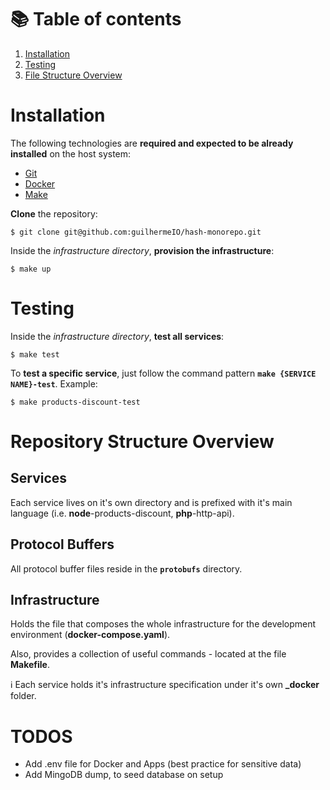 # :books: Table of contents
1. [Installation](#installation)
1. [Testing](#testing)
1. [File Structure Overview](#file-structure-overview)

# Installation

The following technologies are **required and expected to be already installed** on the host system:

* [Git](https://git-scm.com/book/en/v2/Getting-Started-Installing-Git)
* [Docker](https://docs.docker.com/install)
* [Make](https://www.gnu.org/software/make/#download)

**Clone** the repository:
```
$ git clone git@github.com:guilhermeIO/hash-monorepo.git
```

Inside the *infrastructure directory*, **provision the infrastructure**:
```
$ make up
```

# Testing

Inside the *infrastructure directory*, **test all services**:
```
$ make test
```

To **test a specific service**, just follow the command pattern **`make {SERVICE NAME}-test`**. Example:
```
$ make products-discount-test
```

# Repository Structure Overview

## Services
Each service lives on it's own directory and is prefixed with it's main language (i.e. **node**-products-discount, **php**-http-api).

## Protocol Buffers
All protocol buffer files reside in the **`protobufs`** directory.

## Infrastructure
Holds the file that composes the whole infrastructure for the development environment (**docker-compose.yaml**).

Also, provides a collection of useful commands - located at the file **Makefile**.

:information_source: Each service holds it's infrastructure specification under it's own **_docker** folder.

# TODOS
- Add .env file for Docker and Apps (best practice for sensitive data)
- Add MingoDB dump, to seed database on setup
